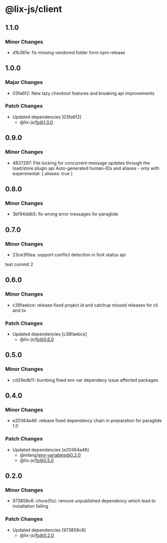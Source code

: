 # @lix-js/client

## 1.1.0

### Minor Changes

- d1b361e: fix missing vendored folder form npm release

## 1.0.0

### Major Changes

- 03fa6f2: New lazy checkout features and breaking api improvements

### Patch Changes

- Updated dependencies [03fa6f2]
  - @lix-js/fs@1.0.0

## 0.9.0

### Minor Changes

- 4837297: File locking for concurrent message updates through the load/store plugin api
  Auto-generated human-IDs and aliases - only with experimental: { aliases: true }

## 0.8.0

### Minor Changes

- 3bf94ddb5: fix wrong error messages for paraglide

## 0.7.0

### Minor Changes

- 23ce3f0ea: support conflict detection in fork status api

test commit 2

## 0.6.0

### Minor Changes

- c38faebce: release fixed project id and catchup missed releases for cli and lix

### Patch Changes

- Updated dependencies [c38faebce]
  - @lix-js/fs@0.6.0

## 0.5.0

### Minor Changes

- cd29edb11: bumbing fixed env var dependecy issue affected packages

## 0.4.0

### Minor Changes

- e20364a46: release fixed dependency chain in preparation for paraglide 1.0

### Patch Changes

- Updated dependencies [e20364a46]
  - @inlang/env-variables@0.2.0
  - @lix-js/fs@0.5.0

## 0.2.0

### Minor Changes

- 973858c6: chore(fix): remove unpublished dependency which lead to installation failing

### Patch Changes

- Updated dependencies [973858c6]
  - @lix-js/fs@0.2.0
